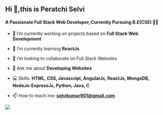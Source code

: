 ## Hi 👋,this is Peratchi Selvi
#### A Passionate Full Stack Web Developer, Currently Pursuing B.E(CSE) :woman_student:

<!--
**Peratchiselvi/Peratchiselvi** is a ✨ _special_ ✨ repository because its `README.md` (this file) appears on your GitHub profile.

Here are some ideas to get you started:
-->

- 🔭 I’m currently working on projects based on **Full Stack Web Development**

- 🌱 I’m currently learning **ReactJs**

- 👯 I’m looking to collaborate on Full Stack Websites

- 💬 Ask me about **Developing Websites**

- :computer: Skills: **HTML, CSS, Javascript, AngularJs, ReactJs, MongoDB, NodeJs-ExpressJs, Python, Java, C**

- 📫 How to reach me: **selvikumar901@gmail.com**


[<img src="https://img.shields.io/badge/LinkedIn-0077B5?style=for-the-badge&logo=linkedin&logoColor=white">](https://www.linkedin.com/in/selvi-kumar-3897591a6)

